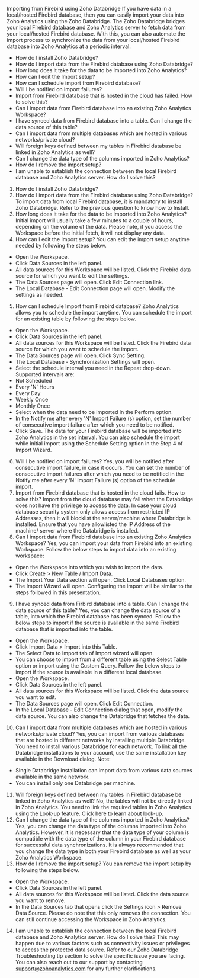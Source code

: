 Importing from Firebird using Zoho Databridge
If you have data in a local/hosted Firebird database, then you can easily import your data into Zoho Analytics using the Zoho Databridge. The Zoho Databridge bridges your local Firebird database and Zoho Analytics server to fetch data from your local/hosted Firebird database. With this, you can also automate the import process to synchronize the data from your local/hosted Firebird database into Zoho Analytics at a periodic interval.
- How do I install Zoho Databridge?
- How do I import data from the Firebird database using Zoho Databridge?
- How long does it take for the data to be imported into Zoho Analytics?
- How can I edit the Import setup?
- How can I schedule import from Firebird database?
- Will I be notified on import failures?
- Import from Firebird database that is hosted in the cloud has failed. How to solve this?
- Can I import data from Firebird database into an existing Zoho Analytics Workspace?
- I have synced data from Firebird database into a table. Can I change the data source of this table?
- Can I import data from multiple databases which are hosted in various networks/private cloud?
- Will foreign keys defined between my tables in Firebird database be linked in Zoho Analytics as well?
- Can I change the data type of the columns imported in Zoho Analytics?
- How do I remove the import setup?
- I am unable to establish the connection between the local Firebird database and Zoho Analytics server. How do I solve this?
1. How do I install Zoho Databridge?
2. How do I import data from the Firebird database using Zoho Databridge?
To import data from local Firebird database, it is mandatory to install Zoho Databridge. Refer to the previous question to know how to Install.
3. How long does it take for the data to be imported into Zoho Analytics?
Initial import will usually take a few minutes to a couple of hours, depending on the volume of the data. Please note, if you access the Workspace before the initial fetch, it will not display any data.
4. How can I edit the Import setup?
You can edit the import setup anytime needed by following the steps below.
- Open the Workspace.
- Click Data Sources in the left panel.
- All data sources for this Workspace will be listed. Click the Firebird data source for which you want to edit the settings.
- The Data Sources page will open. Click Edit Connection link.
- The Local Database - Edit Connection page will open. Modify the settings as needed.
5. How can I schedule Import from Firebird database?
Zoho Analytics allows you to schedule the import anytime. You can schedule the import for an existing table by following the steps below.
- Open the Workspace.
- Click Data Sources in the left panel.
- All data sources for this Workspace will be listed. Click the Firebird data source for which you want to schedule the import.
- The Data Sources page will open. Click Sync Setting.
- The Local Database - Synchronization Settings will open.
- Select the schedule interval you need in the Repeat drop-down. Supported intervals are:
- Not Scheduled
- Every 'N' Hours
- Every Day
- Weekly Once
- Monthly Once
- Select when the data need to be imported in the Perform option.
- In the Notify me after every 'N' Import Failure (s) option, set the number of consecutive import failure after which you need to be notified.
- Click Save. The data for your Firebird database will be imported into Zoho Analytics in the set interval.
You can also schedule the import while initial import using the Schedule Setting option in the Step 4 of Import Wizard.
6. Will I be notified on import failures?
Yes, you will be notified after consecutive import failure, in case it occurs. You can set the number of consecutive import failures after which you need to be notified in the Notify me after every 'N' Import Failure (s) option of the schedule import.
7. Import from Firebird database that is hosted in the cloud fails. How to solve this?
Import from the cloud database may fail when the Databridge does not have the privilege to access the data. In case your cloud database security system only allows access from restricted IP Addresses, then it will blocklist the server/machine where Databridge is installed. Ensure that you have allowlisted the IP Address of the machine/ server where the Databridge is installed.
8. Can I import data from Firebird database into an existing Zoho Analytics Workspace?
Yes, you can import your data from Firebird into an existing Workspace.
Follow the below steps to import data into an existing workspace:
- Open the Workspace into which you wish to import the data.
- Click Create > New Table / Import Data.
- The Import Your Data section will open. Click Local Databases option.
- The Import Wizard will open. Configuring the import will be similar to the steps followed in this presentation.
9. I have synced data from Firbird database into a table. Can I change the data source of this table?
Yes, you can change the data source of a table, into which the Firebird database has been synced.
Follow the below steps to import if the source is available in the same Firebird database that is imported into the table.
- Open the Workspace.
- Click Import Data > Import into this Table.
- The Select Data to Import tab of Import wizard will open.
- You can choose to import from a different table using the Select Table option or import using the Custom Query.
Follow the below steps to import if the source is available in a different local database.
- Open the Workspace.
- Click Data Sources in the left panel.
- All data sources for this Workspace will be listed. Click the data source you want to edit.
- The Data Sources page will open. Click Edit Connection.
- In the Local Database - Edit Connection dialog that open, modify the data source. You can also change the Databridge that fetches the data.
10. Can I import data from multiple databases which are hosted in various networks/private cloud?
Yes, you can import from various databases that are hosted in different networks by installing multiple Databridge. You need to install various Databridge for each network. To link all the Databridge installations to your account, use the same installation key available in the Download dialog.
Note:
- Single Databridge installation can import data from various data sources available in the same network.
- You can install only one Databridge per machine.
11. Will foreign keys defined between my tables in Firebird database be linked in Zoho Analytics as well?
No, the tables will not be directly linked in Zoho Analytics. You need to link the required tables in Zoho Analytics using the Look-up feature. Click here to learn about look-up.
12. Can I change the data type of the columns imported in Zoho Analytics?
Yes, you can change the data type of the columns imported into Zoho Analytics. However, it is necessary that the data type of your column is compatible with the data type of the column in your Firebird database for successful data synchronizations. It is always recommended that you change the data type in both your Firebird database as well as your Zoho Analytics Workspace.
13. How do I remove the import setup?
You can remove the import setup by following the steps below.
- Open the Workspace.
- Click Data Sources in the left panel.
- All data sources for this Workspace will be listed. Click the data source you want to remove.
- In the Data Sources tab that opens click the Settings icon > Remove Data Source.
Please do note that this only removes the connection. You can still continue accessing the Workspace in Zoho Analytics.
14. I am unable to establish the connection between the local Firebird database and Zoho Analytics server. How do I solve this?
This may happen due to various factors such as connectivity issues or privileges to access the protected data source. Refer to our Zoho Databridge Troubleshooting tip section to solve the specific issue you are facing.
You can also reach out to our support by contacting support@zohoanalytics.com for any further clarifications.
